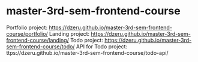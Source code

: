 # master-3rd-sem-frontend-course

Portfolio project: https://dzeru.github.io/master-3rd-sem-frontend-course/portfolio/
Landing project: https://dzeru.github.io/master-3rd-sem-frontend-course/landing/
Todo project: https://dzeru.github.io/master-3rd-sem-frontend-course/todo/
API for Todo project: ttps://dzeru.github.io/master-3rd-sem-frontend-course/todo-api/